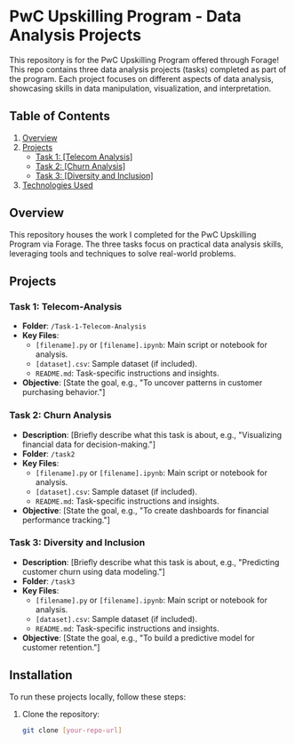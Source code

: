 # PwC Upskilling Program - Data Analysis Projects

This repository is for the PwC Upskilling Program offered through Forage! This repo contains three data analysis projects (tasks) completed as part of the program. Each project focuses on different aspects of data analysis, showcasing skills in data manipulation, visualization, and interpretation.

## Table of Contents

1. [Overview](#overview)
2. [Projects](#projects)
    - [Task 1: [Telecom Analysis]](#task-1-Telecom-Analysis)
    - [Task 2: [Churn Analysis]](#task-2-churn-analysis)
    - [Task 3: [Diversity and Inclusion]](#task-3-diversity-and-inclusion)
3. [Technologies Used](#technologies-used)

## Overview

This repository houses the work I completed for the PwC Upskilling Program via Forage. The three tasks focus on practical data analysis skills, leveraging tools and techniques to solve real-world problems.

## Projects

### Task 1: Telecom-Analysis

-   **Folder**: `/Task-1-Telecom-Analysis`
-   **Key Files**:
    -   `[filename].py` or `[filename].ipynb`: Main script or notebook for analysis.
    -   `[dataset].csv`: Sample dataset (if included).
    -   `README.md`: Task-specific instructions and insights.
-   **Objective**: [State the goal, e.g., "To uncover patterns in customer purchasing behavior."]

### Task 2: Churn Analysis

-   **Description**: [Briefly describe what this task is about, e.g., "Visualizing financial data for decision-making."]
-   **Folder**: `/task2`
-   **Key Files**:
    -   `[filename].py` or `[filename].ipynb`: Main script or notebook for analysis.
    -   `[dataset].csv`: Sample dataset (if included).
    -   `README.md`: Task-specific instructions and insights.
-   **Objective**: [State the goal, e.g., "To create dashboards for financial performance tracking."]

### Task 3: Diversity and Inclusion

-   **Description**: [Briefly describe what this task is about, e.g., "Predicting customer churn using data modeling."]
-   **Folder**: `/task3`
-   **Key Files**:
    -   `[filename].py` or `[filename].ipynb`: Main script or notebook for analysis.
    -   `[dataset].csv`: Sample dataset (if included).
    -   `README.md`: Task-specific instructions and insights.
-   **Objective**: [State the goal, e.g., "To build a predictive model for customer retention."]

## Installation

To run these projects locally, follow these steps:

1. Clone the repository:
    ```bash
    git clone [your-repo-url]
    ```
